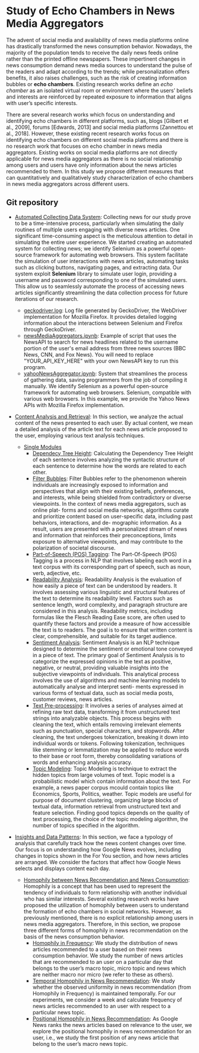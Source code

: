 # Study of Echo Chambers in News Media Aggregators

The advent of social media and availability of news media platforms online has drastically transformed the news consumption behavior. Nowadays, the majority of the population tends to receive the daily news feeds online rather than the printed offline newspapers. These impertinent changes in news consumption demand news media sources to understand the pulse of the readers and adapt according to the trends; while personalization offers benefits, it also raises challenges, such as the risk of creating information bubbles or **echo chambers**. Existing research works define an *echo chamber* as an isolated virtual room or environment where the users’ beliefs and interests are reinforced by repeated exposure to information that aligns with user’s specific interests. 

There are several research works which focus on understanding and identifying echo chambers in different platforms, such as, blogs [Gilbert et al., 2009], forums [Edwards, 2013] and social media platforms [Zannettou et al., 2018]. However, these existing recent research works focus on identifying echo chambers on different social media platforms and there is no research work that focuses on echo chamber in news media aggregators. Existing works on social media platforms are not directly applicable for news media aggregators as there is no social relationship among users and users have only information about the news articles recommended to them. In this study we propose different measures that can quantitatively and qualitatively study characterization of echo chambers in news media aggregators across different users.

## Git repository 
- [Automated Collecting Data System](https://github.com/ptrespidi/echo_chambers_intership/tree/main/Automated%20Collecting%20Data%20System): Collecting news for our study prove to be a time-intensive process, particularly when simulating the daily routines of multiple users engaging with diverse news articles. One significant time-consuming aspect is the meticulous attention to detail in simulating the entire user experience. We started creating an automated system for collecting news; we identify Selenium as a powerful open-source framework for automating web browsers. This system facilitate the simulation of user interactions
with news articles, automating tasks such as clicking buttons, navigating pages, and extracting data. Our system exploit **Selenium** library to simulate user login, providing a username and password corresponding to one of the simulated users. This allow us to seamlessly automate the process of accessing news articles significantly streamlining the data collection process for future iterations of our research.
  - [geckodriver.log](https://github.com/ptrespidi/echo_chambers_intership/blob/main/Automated%20Collecting%20Data%20System/geckodriver.log): Log file generated by GeckoDriver, the WebDriver implementation for Mozilla Firefox. It provides detailed logging information about the interactions between Selenium and Firefox through GeckoDriver.
  - [newsMediaAggregators.ipynb](https://github.com/ptrespidi/echo_chambers_intership/blob/main/Automated%20Collecting%20Data%20System/newsMediaAggregators.ipynb): Example of script that uses the NewsAPI to search for news headlines related to the username portion of the user's email address from three news sources (BBC News, CNN, and Fox News). You will need to replace "YOUR_API_KEY_HERE" with your own NewsAPI key to run this program.
  - [yahooNewsAggregator.ipynb](https://github.com/ptrespidi/echo_chambers_intership/blob/main/Automated%20Collecting%20Data%20System/yahooNewsAggregator.ipynb): System that streamlines the process of gathering data, saving programmers from the job of compiling it manually. We identify Selenium as a powerful open-source framework for automating web browsers. Selenium, compatible with various web browsers. In this example, we provide the Yahoo News APIs with Mozilla Firefox implementation.

- [Content Analysis and Retrieval](https://github.com/ptrespidi/echo_chambers_intership/tree/main/Content%20Analysis%20and%20Retrieval): In this section, we analyze the actual content of the news presented to each user. By actual content, we mean a detailed analysis of the article text for each news article proposed to the user, employing various text analysis techniques.
  - [Single Modules](https://github.com/ptrespidi/echo_chambers_intership/tree/main/Content%20Analysis%20and%20Retrieval/Single%20Modules)
      - [Dependecy Tree Height](https://github.com/ptrespidi/echo_chambers_intership/tree/main/Content%20Analysis%20and%20Retrieval/Single%20Modules/Dependency%20Tree%20Height): Calculating the Dependency Tree Height of each sentence involves analyzing the syntactic structure of each sentence to determine how the words are related to each other.
      - [Filter Bubbles](https://github.com/ptrespidi/echo_chambers_intership/tree/main/Content%20Analysis%20and%20Retrieval/Single%20Modules/Filter%20Bubbles): Filter Bubbles refer to the phenomenon wherein individuals are increasingly exposed to information and perspectives that align with their existing beliefs, preferences, and interests, while being shielded from contradictory or diverse viewpoints. In the context of news media aggregators, such as online plat- forms and social media networks, algorithms curate and prioritize content based on user-specific data, including past behaviors, interactions, and de- mographic information. As a result, users are presented with a personalized stream of news and information that reinforces their preconceptions, limits exposure to alternative viewpoints, and may contribute to the polarization of societal discourse.
      - [Part-of-Speech (POS) Tagging](https://github.com/ptrespidi/echo_chambers_intership/tree/main/Content%20Analysis%20and%20Retrieval/Single%20Modules/Part-of-Speech%20(POS)%20Tagging): The Part-Of-Speech (POS) Tagging is a process in NLP that involves labeling each word in a text corpus with its corresponding part of speech, such as noun, verb, adjective, etc.
      - [Readability Analysis](https://github.com/ptrespidi/echo_chambers_intership/tree/main/Content%20Analysis%20and%20Retrieval/Single%20Modules/Readability%20Analysis): Readability Analysis is the evaluation of how easily a piece of text can be understood by readers. It involves assessing various linguistic and structural features of the text to determine its readability level. Factors such as sentence length, word complexity, and paragraph structure are considered in this analysis. Readability metrics, including formulas like the Flesch Reading Ease score, are often used to quantify these factors and provide a measure of how accessible the text is to readers. The goal is to ensure that written content is clear, comprehensible, and suitable for its target audience.
      - [Sentiment Analysis](https://github.com/ptrespidi/echo_chambers_intership/tree/main/Content%20Analysis%20and%20Retrieval/Single%20Modules/Sentiment%20Analysis): Sentiment Analysis is an NLP technique designed to determine the sentiment or emotional tone conveyed in a piece of text. The primary goal of Sentiment Analysis is to categorize the expressed opinions in the text as positive, negative, or neutral, providing valuable insights into the subjective viewpoints of individuals. This analytical process involves the use of algorithms and machine learning models to automatically analyse and interpret senti- ments expressed in various forms of textual data, such as social media posts, customer reviews, news articles.
      - [Text Pre-processing](https://github.com/ptrespidi/echo_chambers_intership/tree/main/Content%20Analysis%20and%20Retrieval/Single%20Modules/Text%20Pre-processing): It involves a series of analyses aimed at refining raw text data, transforming it from unstructured text strings into analyzable objects. This process begins with cleaning the text, which entails removing irrelevant elements such as punctuation, special characters, and stopwords. After cleaning, the text undergoes tokenization, breaking it down into individual words or tokens. Following tokenization, techniques like stemming or lemmatization may be applied to reduce words to their base or root form, thereby consolidating variations of words and enhancing analysis accuracy.
      - [Topic Modeling](https://github.com/ptrespidi/echo_chambers_intership/tree/main/Content%20Analysis%20and%20Retrieval/Single%20Modules/Topic%20Modeling): Topic Modeling is technique to extract the hidden topics from large volumes of text. Topic model is a probabilistic model which contain information about the text. For example, a news paper corpus mcould contain topics like Economics, Sports, Politics, weather. Topic models are useful for purpose of document clustering, organizing large blocks of textual data, information retrieval from unstructured text and feature selection. Finding good topics depends on the quality of text processing, the choice of the topic modeling algorithm, the number of topics specified in the algorithm.

- [Insights and Data Patterns](https://github.com/ptrespidi/echo_chambers_intership/tree/main/Insights%20and%20Data%20Patterns/Homophily%20between%20News%20Recomendation%20and%20News%20Consumption): In this section, we face a typology of analysis that carefully track how the news content changes over time. Our focus is on understanding how Google News evolves, including changes in topics shown in the For You section, and how news articles are arranged. We consider the factors that affect how Google News selects and displays content each day.
  - [Homophily between News Recomendation and News Consumption](): Homophily is a concept that has been used to represent the tendency of individuals to form relationship with another individual who has similar interests. Several existing research works have proposed the utilization of homophily between users to understand the formation of echo chambers in social networks. However, as previously mentioned, there is no explicit relationship among users in news media aggregators. Therefore, in this section, we propose three different forms of homophily in news recommendation on the basis of the news consumption behavior.
    - [Homophily in Frequency](https://github.com/ptrespidi/echo_chambers_intership/blob/main/Insights%20and%20Data%20Patterns/Homophily%20between%20News%20Recomendation%20and%20News%20Consumption/homophily_inFrequency.ipynb): We study the distribution of news articles recommended to a user based on their news consumption behavior. We study the number of news articles that are recommended to an user on a particular day that belongs to the user’s macro topic, micro topic and news which are neither macro nor micro (we refer to these as others).
    - [Temporal Homophily in News Recommendation](https://github.com/ptrespidi/echo_chambers_intership/blob/main/Insights%20and%20Data%20Patterns/Homophily%20between%20News%20Recomendation%20and%20News%20Consumption/temporal_homophily.ipynb): We study whether the observed uniformity in news recommendation (from Homophily in Frequency) is maintained temporally. For our experiments, we consider a week and calculate frequency of news articles recommended to an user with respect to a particular news topic.
    - [Positional Homophily in News Recommendation](https://github.com/ptrespidi/echo_chambers_intership/blob/main/Insights%20and%20Data%20Patterns/Homophily%20between%20News%20Recomendation%20and%20News%20Consumption/positional_homophily.ipynb): As Google News ranks the news articles based on relevance to the user, we explore the positional homophily in news recommendation for an user, i.e., we study the first position of any news article that belong to the user’s macro news topic.

  

